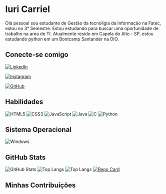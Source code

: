 # Iuri Carriel
Olá pessoal sou estudante de Gestão da tecnoligia da Informação na Fatec, estou no 3° Semestre.
Estou estudando para buscar uma oportunidade de trabalho na area de TI.
Atualmente resido em Capela do Alto - SP, estou estudando python em um Bootcamp Santander na DIO.

## Conecte-se comigo 
[![LinkedIn](https://img.shields.io/badge/LinkedIn-0077B5?style=for-the-badge&logo=linkedin&logoColor=white)](https://www.linkedin.com/in/iuri-alves-carriel-a94928159)

[![Instagram](https://img.shields.io/badge/-Instagram-%23E4405F?style=for-the-badge&logo=instagram&logoColor=white)](https://www.instagram.com/iuri_carriel/)

[![GitHub](https://img.shields.io/badge/GitHub-100000?style=for-the-badge&logo=github&logoColor=white)](https://github.com/IuriCarriel2025)


## Habilidades
![HTML5](https://img.shields.io/badge/HTML5-E34F26?style=for-the-badge&logo=html5&logoColor=white)
![CSS3](https://img.shields.io/badge/CSS3-1572B6?style=for-the-badge&logo=css3&logoColor=white)
![JavaScript](https://img.shields.io/badge/JavaScript-F7DF1E?style=for-the-badge&logo=javascript&logoColor=black)
![Java](https://img.shields.io/badge/java-%23ED8B00.svg?style=for-the-badge&logo=openjdk&logoColor=white)
![C](https://img.shields.io/badge/C-00599C?style=for-the-badge&logo=c&logoColor=white)
![Python](https://img.shields.io/badge/python-3670A0?style=for-the-badge&logo=python&logoColor=ffdd54)

## Sistema Operacional
![Windows](https://img.shields.io/badge/Windows-000?style=for-the-badge&logo=windows&logoColor=2CA5E0)
## GitHub Stats
![GitHub Stats](https://github-readme-stats.vercel.app/api?username=IuriCarriel2025&theme=transparent&bg_color=000&border_color=30A3DC&show_icons=true&icon_color=30A3DC&title_color=E94D5F&text_color=FFF)
![Top Langs](https://github-readme-stats.vercel.app/api/top-langs/?username=IuriCarriel2025&layout=compact&bg_color=000000&border_color=30A3DC&title_color=E94D5F&text_color=FFFFFF)
![Top Langs](https://github-readme-stats.vercel.app/api/top-langs/?username=SEUUSERNAME&layout=compact&bg_color=000000&border_color=30A3DC&title_color=E94D5F&text_color=FFFFFF)
[![Repo Card](https://github-readme-stats.vercel.app/api/pin/?username=SEUUSERNAME&repo=SEUREPOSITORIO&bg_color=000&border_color=30A3DC&show_icons=true&icon_color=30A3DC&title_color=E94D5F&text_color=FFF)](https://github.com/IuriCarriel2025/SEUREPOSITORIO)
## Minhas Contribuições



